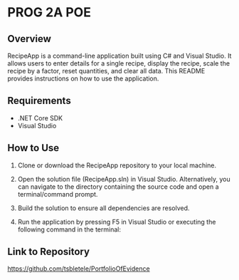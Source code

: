 # PROG 2A POE

## Overview
RecipeApp is a command-line application built using C# and Visual Studio. It allows users to enter details for a single recipe, display the recipe, scale the recipe by a factor, reset quantities, and clear all data. This README provides instructions on how to use the application.

## Requirements
- .NET Core SDK
- Visual Studio

## How to Use
1. Clone or download the RecipeApp repository to your local machine.

2. Open the solution file (RecipeApp.sln) in Visual Studio. Alternatively, you can navigate to the directory containing the source code and open a terminal/command prompt.

3. Build the solution to ensure all dependencies are resolved.

4. Run the application by pressing F5 in Visual Studio or executing the following command in the terminal:

## Link to Repository
https://github.com/tsbletele/PortfolioOfEvidence
